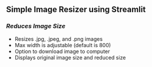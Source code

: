 ## Simple Image Resizer using Streamlit
### _Reduces Image Size_

- Resizes .jpg, .jpeg, and .png images
- Max width is adjustable (default is 800)
- Option to download image to computer
- Displays original image size and reduced size